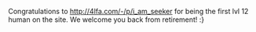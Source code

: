 Congratulations to http://4lfa.com/-/p/i_am_seeker for being the first lvl 12 human on the site. We welcome you back from retirement! :}